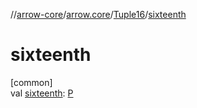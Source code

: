 //[arrow-core](../../../index.md)/[arrow.core](../index.md)/[Tuple16](index.md)/[sixteenth](sixteenth.md)

# sixteenth

[common]\
val [sixteenth](sixteenth.md): [P](index.md)
